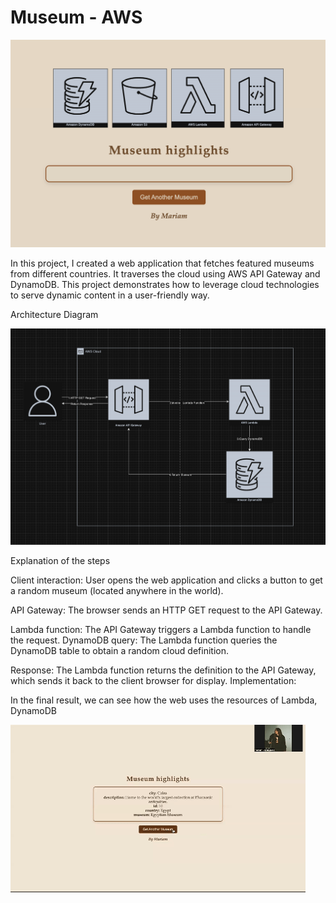# Museum - AWS

![portada](museum.png)

In this project, I created a web application that fetches featured museums from different countries. It traverses the cloud using AWS API Gateway and DynamoDB. This project demonstrates how to leverage cloud technologies to serve dynamic content in a user-friendly way. 


Architecture Diagram

![portada](Screenshot%202024-12-02%20at%2013.20.37.png)

Explanation of the steps

Client interaction: User opens the web application and clicks a button to get a random museum (located anywhere in the world).  

API Gateway: The browser sends an HTTP GET request to the API Gateway.

Lambda function: The API Gateway triggers a Lambda function to handle the request.
DynamoDB query: The Lambda function queries the DynamoDB table to obtain a random cloud definition.

Response: The Lambda function returns the definition to the API Gateway, which sends it back to the client browser for display.
Implementation:

In the final result, we can see how the web uses the resources of Lambda, DynamoDB


![enter image description here](result.gif)
